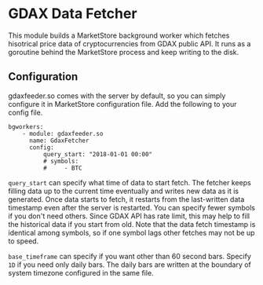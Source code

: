 # GDAX Data Fetcher

This module builds a MarketStore background worker which fetches hisotrical
price data of cryptocurrencies from GDAX public API.  It runs as a goroutine
behind the MarketStore process and keep writing to the disk.

## Configuration
gdaxfeeder.so comes with the server by default, so you can simply configure it
in MarketStore configuration file.  Add the following to your config file.

```
bgworkers:
    - module: gdaxfeeder.so
      name: GdaxFetcher
      config:
          query_start: "2018-01-01 00:00"
          # symbols:
          #     - BTC
```

`query_start` can specify what time of data to start fetch.  The fetcher keeps
filling data up to the current time eventually and writes new data as it is
generated.  Once data starts to fetch, it restarts from the last-written data
timestamp even after the server is restarted.  You can specify fewer symbols
if you don't need others.  Since GDAX API has rate limit, this may help to
fill the historical data if you start from old.  Note that the data fetch timestamp
is identical among symbols, so if one symbol lags other fetches may not be
up to speed.

`base_timeframe` can specify if you want other than 60 second bars. Specify
`1D` if you need only daily bars.  The daily bars are written at the boundary of
system timezone configured in the same file.
